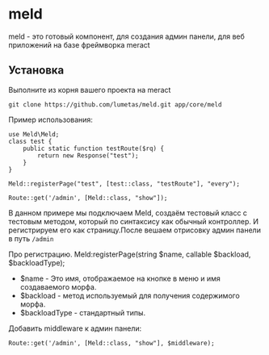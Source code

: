 # meld
meld - это готовый компонент, для создания админ панели, для веб приложений на базе фреймворка meract

## Установка
Выполните из корня вашего проекта на meract
```
git clone https://github.com/lumetas/meld.git app/core/meld
```

Пример использования:
```
use Meld\Meld;
class test {
	public static function testRoute($rq) {
		return new Response("test");
	}
}

Meld::registerPage("test", [test::class, "testRoute"], "every");

Route::get('/admin', [Meld::class, "show"]);
```

В данном примере мы подключаем Meld, создаём тестовый класс с тестовым методом, который по синтаксису как обычный контроллер. И регистрируем его как страницу.После вешаем отрисовку админ панели в путь `/admin`


Про регистрацию. 
Meld:registerPage(string $name, callable $backload, $backloadType);
- $name - Это имя, отображаемое на кнопке в меню и имя создаваемого морфа.
- $backload - метод используемый для получения содержимого морфа.
- $backloadType - стандартный типы.


Добавить middleware к админ панели:
```
Route::get('/admin', [Meld::class, "show"], $middleware);
```
